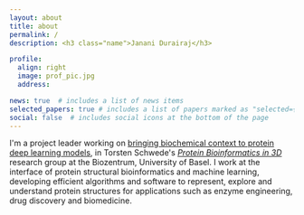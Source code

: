 ```yaml
---
layout: about
title: about
permalink: /
description: <h3 class="name">Janani Durairaj</h3>

profile:
  align: right
  image: prof_pic.jpg
  address: 

news: true  # includes a list of news items
selected_papers: true # includes a list of papers marked as "selected={true}"
social: false  # includes social icons at the bottom of the page
---
```

I'm a project leader working on [bringing biochemical context to protein deep learning models](https://www.biozentrum.unibas.ch/research/research-groups/project-leaders-a-z/overview/unit/research-group-durairaj-j), in Torsten Schwede's <em>[Protein Bioinformatics in 3D](https://www.biozentrum.unibas.ch/research/research-groups/research-groups-a-z/overview/unit/research-group-torsten-schwede)</em> research group at the Biozentrum, University of Basel.
I work at the interface of protein structural bioinformatics and machine learning, developing efficient algorithms and 
software to represent, explore and understand protein structures for applications such as enzyme engineering, drug discovery and biomedicine.
